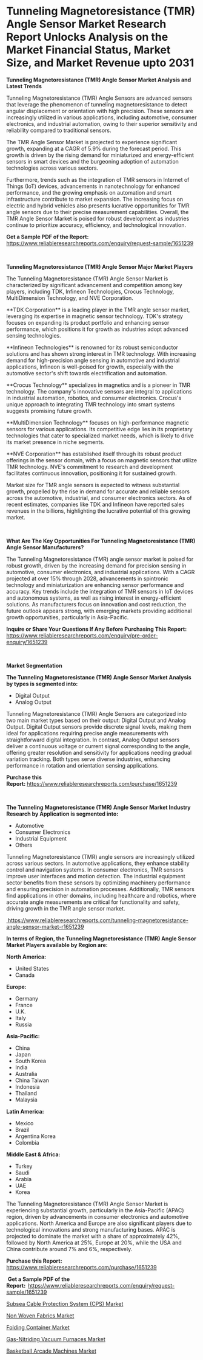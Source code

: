 <p><h1>Tunneling Magnetoresistance (TMR) Angle Sensor Market Research Report Unlocks Analysis on the Market Financial Status, Market Size, and Market Revenue upto 2031</h1></p><p><strong>Tunneling Magnetoresistance (TMR) Angle Sensor Market Analysis and Latest Trends</strong></p>
<p><p>Tunneling Magnetoresistance (TMR) Angle Sensors are advanced sensors that leverage the phenomenon of tunneling magnetoresistance to detect angular displacement or orientation with high precision. These sensors are increasingly utilized in various applications, including automotive, consumer electronics, and industrial automation, owing to their superior sensitivity and reliability compared to traditional sensors. </p><p>The TMR Angle Sensor Market is projected to experience significant growth, expanding at a CAGR of 5.9% during the forecast period. This growth is driven by the rising demand for miniaturized and energy-efficient sensors in smart devices and the burgeoning adoption of automation technologies across various sectors. </p><p>Furthermore, trends such as the integration of TMR sensors in Internet of Things (IoT) devices, advancements in nanotechnology for enhanced performance, and the growing emphasis on automation and smart infrastructure contribute to market expansion. The increasing focus on electric and hybrid vehicles also presents lucrative opportunities for TMR angle sensors due to their precise measurement capabilities. Overall, the TMR Angle Sensor Market is poised for robust development as industries continue to prioritize accuracy, efficiency, and technological innovation.</p></p>
<p><strong>Get a Sample PDF of the Report:&nbsp;</strong> <a href="https://www.reliableresearchreports.com/enquiry/request-sample/1651239?utm_campaign=32&utm_medium=2&utm_source=Github&utm_content=ia&utm_term=26092024&utm_id=tunneling-magnetoresistance-tmr-angle-sensor">https://www.reliableresearchreports.com/enquiry/request-sample/1651239</a></p>
<p>&nbsp;</p>
<p><strong>Tunneling Magnetoresistance (TMR) Angle Sensor Major Market Players</strong></p>
<p><p>The Tunneling Magnetoresistance (TMR) Angle Sensor Market is characterized by significant advancement and competition among key players, including TDK, Infineon Technologies, Crocus Technology, MultiDimension Technology, and NVE Corporation. </p><p>**TDK Corporation** is a leading player in the TMR angle sensor market, leveraging its expertise in magnetic sensor technology. TDK's strategy focuses on expanding its product portfolio and enhancing sensor performance, which positions it for growth as industries adopt advanced sensing technologies. </p><p>**Infineon Technologies** is renowned for its robust semiconductor solutions and has shown strong interest in TMR technology. With increasing demand for high-precision angle sensing in automotive and industrial applications, Infineon is well-poised for growth, especially with the automotive sector's shift towards electrification and automation. </p><p>**Crocus Technology** specializes in magnetics and is a pioneer in TMR technology. The company's innovative sensors are integral to applications in industrial automation, robotics, and consumer electronics. Crocus's unique approach to integrating TMR technology into smart systems suggests promising future growth.</p><p>**MultiDimension Technology** focuses on high-performance magnetic sensors for various applications. Its competitive edge lies in its proprietary technologies that cater to specialized market needs, which is likely to drive its market presence in niche segments.</p><p>**NVE Corporation** has established itself through its robust product offerings in the sensor domain, with a focus on magnetic sensors that utilize TMR technology. NVE's commitment to research and development facilitates continuous innovation, positioning it for sustained growth.</p><p>Market size for TMR angle sensors is expected to witness substantial growth, propelled by the rise in demand for accurate and reliable sensors across the automotive, industrial, and consumer electronics sectors. As of recent estimates, companies like TDK and Infineon have reported sales revenues in the billions, highlighting the lucrative potential of this growing market.</p></p>
<p>&nbsp;</p>
<p><strong>What Are The Key Opportunities For Tunneling Magnetoresistance (TMR) Angle Sensor Manufacturers?</strong></p>
<p><p>The Tunneling Magnetoresistance (TMR) angle sensor market is poised for robust growth, driven by the increasing demand for precision sensing in automotive, consumer electronics, and industrial applications. With a CAGR projected at over 15% through 2028, advancements in spintronic technology and miniaturization are enhancing sensor performance and accuracy. Key trends include the integration of TMR sensors in IoT devices and autonomous systems, as well as rising interest in energy-efficient solutions. As manufacturers focus on innovation and cost reduction, the future outlook appears strong, with emerging markets providing additional growth opportunities, particularly in Asia-Pacific.</p></p>
<p><strong>Inquire or Share Your Questions If Any Before Purchasing This Report:</strong> <a href="https://www.reliableresearchreports.com/enquiry/pre-order-enquiry/1651239?utm_campaign=32&utm_medium=2&utm_source=Github&utm_content=ia&utm_term=26092024&utm_id=tunneling-magnetoresistance-tmr-angle-sensor">https://www.reliableresearchreports.com/enquiry/pre-order-enquiry/1651239</a></p>
<p>&nbsp;</p>
<p><strong>Market Segmentation</strong></p>
<p><strong>The Tunneling Magnetoresistance (TMR) Angle Sensor Market Analysis by types is segmented into:</strong></p>
<p><ul><li>Digital Output</li><li>Analog Output</li></ul></p>
<p><p>Tunneling Magnetoresistance (TMR) Angle Sensors are categorized into two main market types based on their output: Digital Output and Analog Output. Digital Output sensors provide discrete signal levels, making them ideal for applications requiring precise angle measurements with straightforward digital integration. In contrast, Analog Output sensors deliver a continuous voltage or current signal corresponding to the angle, offering greater resolution and sensitivity for applications needing gradual variation tracking. Both types serve diverse industries, enhancing performance in rotation and orientation sensing applications.</p></p>
<p><strong>Purchase this Report:&nbsp;</strong><a href="https://www.reliableresearchreports.com/purchase/1651239?utm_campaign=32&utm_medium=2&utm_source=Github&utm_content=ia&utm_term=26092024&utm_id=tunneling-magnetoresistance-tmr-angle-sensor">https://www.reliableresearchreports.com/purchase/1651239</a></p>
<p>&nbsp;</p>
<p><strong>The Tunneling Magnetoresistance (TMR) Angle Sensor Market Industry Research by Application is segmented into:</strong></p>
<p><ul><li>Automotive</li><li>Consumer Electronics</li><li>Industrial Equipment</li><li>Others</li></ul></p>
<p><p>Tunneling Magnetoresistance (TMR) angle sensors are increasingly utilized across various sectors. In automotive applications, they enhance stability control and navigation systems. In consumer electronics, TMR sensors improve user interfaces and motion detection. The industrial equipment sector benefits from these sensors by optimizing machinery performance and ensuring precision in automation processes. Additionally, TMR sensors find applications in other domains, including healthcare and robotics, where accurate angle measurements are critical for functionality and safety, driving growth in the TMR angle sensor market.</p></p>
<p><a href="https://www.reliableresearchreports.com/tunneling-magnetoresistance-angle-sensor-market-r1651239?utm_campaign=32&utm_medium=2&utm_source=Github&utm_content=ia&utm_term=26092024&utm_id=tunneling-magnetoresistance-tmr-angle-sensor">&nbsp;https://www.reliableresearchreports.com/tunneling-magnetoresistance-angle-sensor-market-r1651239</a></p>
<p><strong>In terms of Region, the Tunneling Magnetoresistance (TMR) Angle Sensor Market Players available by Region are:</strong></p>
<p>
    <p> <strong> North America: </strong>
        <ul>
            <li>United States</li>
            <li>Canada</li>
        </ul>
        </p> 
    <p> <strong> Europe: </strong>
        <ul>
            <li>Germany</li>
            <li>France</li>
            <li>U.K.</li>
            <li>Italy</li>
            <li>Russia</li>
        </ul>
        </p> 
    <p> <strong> Asia-Pacific: </strong>
        <ul>
            <li>China</li>
            <li>Japan</li>
            <li>South Korea</li>
            <li>India</li>
            <li>Australia</li>
            <li>China Taiwan</li>
            <li>Indonesia</li>
            <li>Thailand</li>
            <li>Malaysia</li>
        </ul>
        </p> 
    <p> <strong> Latin America: </strong>
        <ul>
            <li>Mexico</li>
            <li>Brazil</li>
            <li>Argentina Korea</li>
            <li>Colombia</li>
        </ul>
        </p> 
    <p> <strong> Middle East & Africa: </strong>
        <ul>
            <li>Turkey</li>
            <li>Saudi</li>
            <li>Arabia</li>
            <li>UAE</li>
            <li>Korea</li>
        </ul>
    </p>
    </p>
<p><p>The Tunneling Magnetoresistance (TMR) Angle Sensor Market is experiencing substantial growth, particularly in the Asia-Pacific (APAC) region, driven by advancements in consumer electronics and automotive applications. North America and Europe are also significant players due to technological innovations and strong manufacturing bases. APAC is projected to dominate the market with a share of approximately 42%, followed by North America at 25%, Europe at 20%, while the USA and China contribute around 7% and 6%, respectively.</p></p>
<p><strong>Purchase this Report: </strong><a href="https://www.reliableresearchreports.com/purchase/1651239?utm_campaign=32&utm_medium=2&utm_source=Github&utm_content=ia&utm_term=26092024&utm_id=tunneling-magnetoresistance-tmr-angle-sensor">https://www.reliableresearchreports.com/purchase/1651239</a></p>
<p>&nbsp;<strong>Get a Sample PDF of the Report:&nbsp;&nbsp;</strong><a href="https://www.reliableresearchreports.com/enquiry/request-sample/1651239?utm_campaign=32&utm_medium=2&utm_source=Github&utm_content=ia&utm_term=26092024&utm_id=tunneling-magnetoresistance-tmr-angle-sensor">https://www.reliableresearchreports.com/enquiry/request-sample/1651239</a></p>
<p><strong></strong></p>
<p><p><a href="https://github.com/CordonaCindy/Market-Research-Report-List-1/blob/main/subsea-cable-protection-system-cps-market.md?utm_campaign=32&utm_medium=2&utm_source=Github&utm_content=ia&utm_term=26092024&utm_id=tunneling-magnetoresistance-tmr-angle-sensor">Subsea Cable Protection System (CPS) Market</a></p><p><a href="https://www.linkedin.com/pulse/non-woven-fabrics-market-investigation-industry-evolution-a6q3f?utm_campaign=32&utm_medium=2&utm_source=Github&utm_content=ia&utm_term=26092024&utm_id=tunneling-magnetoresistance-tmr-angle-sensor">Non Woven Fabrics Market</a></p><p><a href="https://issuu.com/reportprime-2/docs/folding-container-market-size-2030._5311b5f9b6b4a5?utm_campaign=32&utm_medium=2&utm_source=Github&utm_content=ia&utm_term=26092024&utm_id=tunneling-magnetoresistance-tmr-angle-sensor">Folding Container Market</a></p><p><a href="https://github.com/AlbertGonzalez266/Market-Research-Report-List-1/blob/main/gas-nitriding-vacuum-furnaces-market.md?utm_campaign=32&utm_medium=2&utm_source=Github&utm_content=ia&utm_term=26092024&utm_id=tunneling-magnetoresistance-tmr-angle-sensor">Gas-Nitriding Vacuum Furnaces Market</a></p><p><a href="https://issuu.com/reportprime-2/docs/basketball-arcade-machines-market-s_85d35093d2c066?utm_campaign=32&utm_medium=2&utm_source=Github&utm_content=ia&utm_term=26092024&utm_id=tunneling-magnetoresistance-tmr-angle-sensor">Basketball Arcade Machines Market</a></p></p>